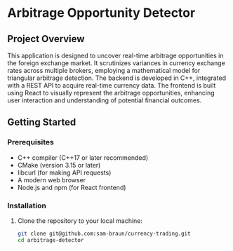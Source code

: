 # Arbitrage Opportunity Detector

## Project Overview
This application is designed to uncover real-time arbitrage opportunities in the foreign exchange market. It scrutinizes variances in currency exchange rates across multiple brokers, employing a mathematical model for triangular arbitrage detection. The backend is developed in C++, integrated with a REST API to acquire real-time currency data. The frontend is built using React to visually represent the arbitrage opportunities, enhancing user interaction and understanding of potential financial outcomes.

## Getting Started

### Prerequisites
- C++ compiler (C++17 or later recommended)
- CMake (version 3.15 or later)
- libcurl (for making API requests)
- A modern web browser
- Node.js and npm (for React frontend)

### Installation
1. Clone the repository to your local machine:
   ```sh
   git clone git@github.com:sam-braun/currency-trading.git
   cd arbitrage-detector
